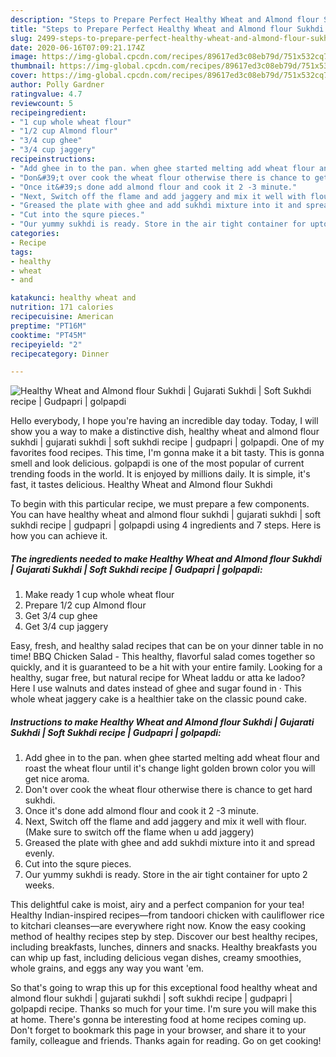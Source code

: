 ```yaml
---
description: "Steps to Prepare Perfect Healthy Wheat and Almond flour Sukhdi | Gujarati Sukhdi | Soft Sukhdi recipe | Gudpapri | golpapdi"
title: "Steps to Prepare Perfect Healthy Wheat and Almond flour Sukhdi | Gujarati Sukhdi | Soft Sukhdi recipe | Gudpapri | golpapdi"
slug: 2499-steps-to-prepare-perfect-healthy-wheat-and-almond-flour-sukhdi-gujarati-sukhdi-soft-sukhdi-recipe-gudpapri-golpapdi
date: 2020-06-16T07:09:21.174Z
image: https://img-global.cpcdn.com/recipes/89617ed3c08eb79d/751x532cq70/healthy-wheat-and-almond-flour-sukhdi-gujarati-sukhdi-soft-sukhdi-recipe-gudpapri-golpapdi-recipe-main-photo.jpg
thumbnail: https://img-global.cpcdn.com/recipes/89617ed3c08eb79d/751x532cq70/healthy-wheat-and-almond-flour-sukhdi-gujarati-sukhdi-soft-sukhdi-recipe-gudpapri-golpapdi-recipe-main-photo.jpg
cover: https://img-global.cpcdn.com/recipes/89617ed3c08eb79d/751x532cq70/healthy-wheat-and-almond-flour-sukhdi-gujarati-sukhdi-soft-sukhdi-recipe-gudpapri-golpapdi-recipe-main-photo.jpg
author: Polly Gardner
ratingvalue: 4.7
reviewcount: 5
recipeingredient:
- "1 cup whole wheat flour"
- "1/2 cup Almond flour"
- "3/4 cup ghee"
- "3/4 cup jaggery"
recipeinstructions:
- "Add ghee in to the pan. when ghee started melting add wheat flour and roast the wheat flour until it&#39;s change light golden brown color you will get nice aroma."
- "Don&#39;t over cook the wheat flour otherwise there is chance to get hard sukhdi."
- "Once it&#39;s done add almond flour and cook it 2 -3 minute."
- "Next, Switch off the flame and add jaggery and mix it well with flour. (Make sure to switch off the flame when u add jaggery)"
- "Greased the plate with ghee and add sukhdi mixture into it and spread evenly."
- "Cut into the squre pieces."
- "Our yummy sukhdi is ready. Store in the air tight container for upto 2 weeks."
categories:
- Recipe
tags:
- healthy
- wheat
- and

katakunci: healthy wheat and 
nutrition: 171 calories
recipecuisine: American
preptime: "PT16M"
cooktime: "PT45M"
recipeyield: "2"
recipecategory: Dinner

---
```



![Healthy Wheat and Almond flour Sukhdi | Gujarati Sukhdi | Soft Sukhdi recipe | Gudpapri | golpapdi](https://img-global.cpcdn.com/recipes/89617ed3c08eb79d/751x532cq70/healthy-wheat-and-almond-flour-sukhdi-gujarati-sukhdi-soft-sukhdi-recipe-gudpapri-golpapdi-recipe-main-photo.jpg)

Hello everybody, I hope you're having an incredible day today. Today, I will show you a way to make a distinctive dish, healthy wheat and almond flour sukhdi | gujarati sukhdi | soft sukhdi recipe | gudpapri | golpapdi. One of my favorites food recipes. This time, I'm gonna make it a bit tasty. This is gonna smell and look delicious.
 golpapdi is one of the most popular of current trending foods in the world. It is enjoyed by millions daily. It is simple, it's fast, it tastes delicious. Healthy Wheat and Almond flour Sukhdi 


To begin with this particular recipe, we must prepare a few components. You can have healthy wheat and almond flour sukhdi | gujarati sukhdi | soft sukhdi recipe | gudpapri | golpapdi using 4 ingredients and 7 steps. Here is how you can achieve it.

<!--inarticleads1-->

##### The ingredients needed to make Healthy Wheat and Almond flour Sukhdi | Gujarati Sukhdi | Soft Sukhdi recipe | Gudpapri | golpapdi:

1. Make ready 1 cup whole wheat flour
1. Prepare 1/2 cup Almond flour
1. Get 3/4 cup ghee
1. Get 3/4 cup jaggery


Easy, fresh, and healthy salad recipes that can be on your dinner table in no time! BBQ Chicken Salad - This healthy, flavorful salad comes together so quickly, and it is guaranteed to be a hit with your entire family. Looking for a healthy, sugar free, but natural recipe for Wheat laddu or atta ke ladoo? Here I use walnuts and dates instead of ghee and sugar found in · This whole wheat jaggery cake is a healthier take on the classic pound cake. 

<!--inarticleads2-->

##### Instructions to make Healthy Wheat and Almond flour Sukhdi | Gujarati Sukhdi | Soft Sukhdi recipe | Gudpapri | golpapdi:

1. Add ghee in to the pan. when ghee started melting add wheat flour and roast the wheat flour until it&#39;s change light golden brown color you will get nice aroma.
1. Don&#39;t over cook the wheat flour otherwise there is chance to get hard sukhdi.
1. Once it&#39;s done add almond flour and cook it 2 -3 minute.
1. Next, Switch off the flame and add jaggery and mix it well with flour. (Make sure to switch off the flame when u add jaggery)
1. Greased the plate with ghee and add sukhdi mixture into it and spread evenly.
1. Cut into the squre pieces.
1. Our yummy sukhdi is ready. Store in the air tight container for upto 2 weeks.


This delightful cake is moist, airy and a perfect companion for your tea! Healthy Indian-inspired recipes—from tandoori chicken with cauliflower rice to kitchari cleanses—are everywhere right now. Know the easy cooking method of healthy recipes step by step. Discover our best healthy recipes, including breakfasts, lunches, dinners and snacks. Healthy breakfasts you can whip up fast, including delicious vegan dishes, creamy smoothies, whole grains, and eggs any way you want &#39;em. 

So that's going to wrap this up for this exceptional food healthy wheat and almond flour sukhdi | gujarati sukhdi | soft sukhdi recipe | gudpapri | golpapdi recipe. Thanks so much for your time. I'm sure you will make this at home. There's gonna be interesting food at home recipes coming up. Don't forget to bookmark this page in your browser, and share it to your family, colleague and friends. Thanks again for reading. Go on get cooking!
